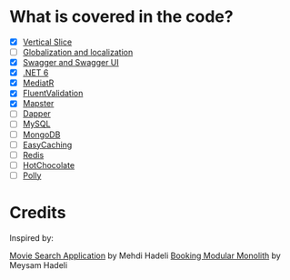 # What is covered in the code?

- [x] [Vertical Slice](https://jimmybogard.com/vertical-slice-architecture)
- [ ] [Globalization and localization](https://learn.microsoft.com/en-us/aspnet/core/fundamentals/localization?view=aspnetcore-6.0)
- [x] [Swagger and Swagger UI](https://github.com/swagger-api)
- [x] [.NET 6](https://github.com/dotnet/core)
- [x] [MediatR](https://github.com/jbogard/MediatR)
- [x] [FluentValidation](https://github.com/FluentValidation)
- [x] [Mapster](https://github.com/MapsterMapper)
- [ ] [Dapper](https://github.com/DapperLib/Dapper)
- [ ] [MySQL](https://github.com/mysql)
- [ ] [MongoDB](https://github.com/mongodb)
- [ ] [EasyCaching](https://github.com/dotnetcore/EasyCaching)
- [ ] [Redis](https://github.com/redis)
- [ ] [HotChocolate](https://github.com/ChilliCream/graphql-platform)
- [ ] [Polly](https://github.com/App-vNext/Polly)

# Credits

Inspired by:

[Movie Search Application](https://github.com/mehdihadeli/movie-search-application) by Mehdi Hadeli
[Booking Modular Monolith](https://github.com/meysamhadeli/booking-modular-monolith) by Meysam Hadeli
